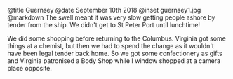 @title		Guernsey
@date		September 10th 2018
@inset		guernsey1.jpg
@markdown
The swell meant it was very slow getting people ashore by tender
from the ship. We didn't get to St Peter Port until lunchtime!

We did some shopping before returning to the Columbus. Virginia
got some things at a chemist, but then we had to spend the
change as it wouldn't have been legal tender back home. So
we got some confectionery as gifts and Virginia patronised a
Body Shop while I window shopped at a camera place opposite.
